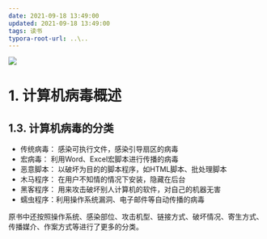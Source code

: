 ```yaml
---
date: 2021-09-18 13:49:00
updated: 2021-09-18 13:49:00
tags: 读书
typora-root-url: ..\..
---
```


<img src="/images/image-2021-09-18-13.50.00.000.png">



# 1. 计算机病毒概述

## 1.3. 计算机病毒的分类

- 传统病毒： 感染可执行文件，感染引导扇区的病毒
- 宏病毒： 利用Word、Excel宏脚本进行传播的病毒
- 恶意脚本： 以破坏为目的的脚本程序，如HTML脚本、批处理脚本
- 木马程序： 在用户不知情的情况下安装，隐藏在后台
- 黑客程序： 用来攻击破坏别人计算机的软件，对自己的机器无害
- 蠕虫程序：利用操作系统漏洞、电子邮件等自动传播的病毒

原书中还按照操作系统、感染部位、攻击机型、链接方式、破坏情况、寄生方式、传播媒介、作案方式等进行了更多的分类。

<!-- more -->



